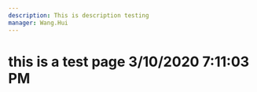```yaml
---
description: This is description testing
manager: Wang.Hui
---
```

# this is a test page 3/10/2020 7:11:03 PM